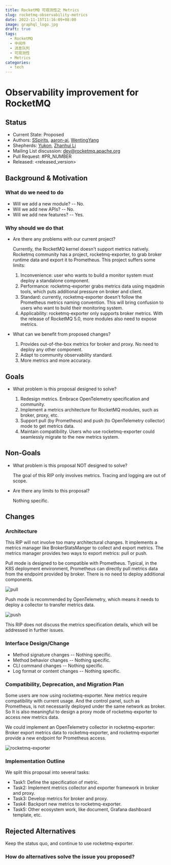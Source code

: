```yaml
---
title: RocketMQ 可观测性之 Metrics
slug: rocketmq-observability-metrics
date: 2022-11-15T11:16:09+08:00
image: graphql_logo.jpg
draft: true
tags:
  - RocketMQ
  - 中间件
  - 消息队列
  - 可观测性
  - Metrics
categories:
  - tech
---
```


# Observability improvement for RocketMQ

## Status

- Current State: Proposed
- Authors: [SSpirits](https://github.com/ShadowySpirits), [aaron-ai](https://github.com/aaron-ai), [WentingYang](https://github.com/yangwenting-ywt)
- Shepherds: [Yukon](https://github.com/zhouxinyu), [Zhanhui Li](https://github.com/lizhanhui)
- Mailing List discussion: [dev@rocketmq.apache.org](mailto:dev@rocketmq.apache.org)
- Pull Request: #PR_NUMBER
- Released: <released_version>

## Background & Motivation

### What do we need to do

- Will we add a new module? -- No.
- Will we add new APIs? -- No.
- Will we add new features? -- Yes.

### Why should we do that

- Are there any problems with our current project?

  Currently, the RocketMQ kernel doesn't support metrics natively. Rocketmq community has a project, rocketmq-exporter, to grab broker runtime data and export it to Prometheus. This project suffers some limits:

  1. Inconvenience: user who wants to build a monitor system must deploy a standalone component.
  2. Performance: rocketmq-exporter grabs metrics data using mqadmin tools, which puts additional pressure on broker and client.
  3. Standard: currently, rocketmq-exporter doesn't follow the Prometheus metrics naming convention. This will bring confusion to users who want to build their monitoring system.
  4. Applicability: rocketmq-exporter only supports broker metrics. With the release of RocketMQ 5.0, more modules also need to expose metrics.

- What can we benefit from proposed changes?

  1. Provides out-of-the-box metrics for broker and proxy. No need to deploy any other component.
  2. Adapt to community observability standard.
  3. More metrics and more accuracy.

## Goals

- What problem is this proposal designed to solve?

  1. Redesign metrics. Embrace OpenTelemetry specification and community.
  2. Implement a metrics architecture for RocketMQ modules, such as broker, proxy, etc.
  3. Support pull (by Prometheus) and push (to OpenTelemetry collector) mode to get metrics data.
  4. Maintain compatibility. Users who use rocketmq-exporter could seamlessly migrate to the new metrics system.

## Non-Goals

- What problem is this proposal NOT designed to solve?

  The goal of this RIP only involves metrics. Tracing and logging are out of scope.

- Are there any limits to this proposal?

  Nothing specific.

## Changes

### Architecture

This RIP will not involve too many architectural changes. It implements a metrics manager like BrokerStatsManger to collect and export metrics. The metrics manager provides two ways to export metrics: pull or push. 

Pull mode is designed to be compatible with Prometheus. Typical, in the K8S deployment environment, Prometheus can directly pull metrics data from the endpoint provided by broker. There is no need to deploy additional components.

![pull](metrics-pull.png)

Push mode is recommended by OpenTelemetry, which means it needs to deploy a collector to transfer metrics data.

![push](metrics-push.png)

This RIP does not discuss the metrics specification details, which will be addressed in further issues.

### Interface Design/Change

- Method signature changes -- Nothing specific.
- Method behavior changes -- Nothing specific.
- CLI command changes -- Nothing specific.
- Log format or content changes -- Nothing specific.

### Compatibility, Deprecation, and Migration Plan

Some users are now using rocketmq-exporter. New metrics require compatibility with current usage. And the control panel, such as Prometheus, is not necessarily deployed under the same network as broker. So It is also meaningful to design a proxy mode of rocketmq-exporter to access new metrics data.

We could implement an OpenTelemetry collector in rocketmq-exporter: Broker export metrics data to rocketmq-exporter, and rocketmq-exporter provide a new endpoint for Prometheus access.

![rocketmq-exporter](rocketmq-exporter.png)

### Implementation Outline

We split this proposal into several tasks:

- Task1: Define the specification of metric.
- Task2: Implement metrics collector and exporter framework in broker and proxy.
- Task3: Develop metrics for broker and proxy.
- Task4: Backport new metrics to rocketmq-exporter.
- Task5: Other ecosystem work, like document, Grafana dashboard template, etc.

## Rejected Alternatives

Keep the status quo, and continue to use rocketmq-exporter.

### How do alternatives solve the issue you proposed?
